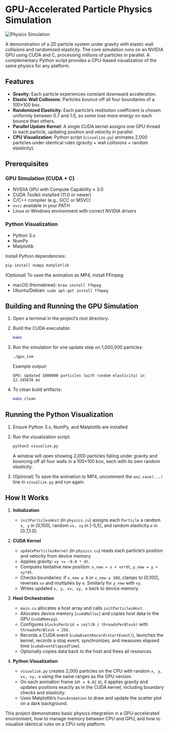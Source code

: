 # GPU-Accelerated Particle Physics Simulation


![Physics Simulation](https://github.com/user-attachments/assets/4aca1ee7-bd3f-4777-bae0-064e9dd4cd86)

A demonstration of a 2D particle system under gravity with elastic wall collisions and randomized elasticity. The core simulation runs on an NVIDIA GPU using CUDA and C, processing millions of particles in parallel. A complementary Python script provides a CPU-based visualization of the same physics for any platform.

## Features

- **Gravity**: Each particle experiences constant downward acceleration.
- **Elastic Wall Collisions**: Particles bounce off all four boundaries of a 100×100 box.
- **Randomized Elasticity**: Each particle’s restitution coefficient is chosen uniformly between 0.7 and 1.0, so some lose more energy on each bounce than others.
- **Parallel Update Kernel**: A single CUDA kernel assigns one GPU thread to each particle, updating position and velocity in parallel.
- **CPU Visualization**: Python script (`visualize.py`) animates 2,000 particles under identical rules (gravity + wall collisions + random elasticity).

## Prerequisites

### GPU Simulation (CUDA + C)

- NVIDIA GPU with Compute Capability ≥ 3.0
- CUDA Toolkit installed (11.0 or newer)
- C/C++ compiler (e.g., GCC or MSVC)
- `nvcc` available in your PATH
- Linux or Windows environment with correct NVIDIA drivers

### Python Visualization

- Python 3.x
- NumPy
- Matplotlib

Install Python dependencies:

```bash
pip install numpy matplotlib
```

(Optional) To save the animation as MP4, install FFmpeg:

- macOS (Homebrew): `brew install ffmpeg`
- Ubuntu/Debian: `sudo apt-get install ffmpeg`

## Building and Running the GPU Simulation

1. Open a terminal in the project’s root directory.
2. Build the CUDA executable:

   ```bash
   make
   ```

3. Run the simulation for one update step on 1,000,000 particles:

   ```bash
   ./gpu_sim
   ```

   Example output:

   ```
   GPU: Updated 1000000 particles (with random elasticity) in 12.345678 ms
   ```

4. To clean build artifacts:

   ```bash
   make clean
   ```

## Running the Python Visualization

1. Ensure Python 3.x, NumPy, and Matplotlib are installed.
2. Run the visualization script:

   ```bash
   python3 visualize.py
   ```

   A window will open showing 2,000 particles falling under gravity and bouncing off all four walls in a 100×100 box, each with its own random elasticity.

3. (Optional) To save the animation to MP4, uncomment the `ani.save(...)` line in `visualize.py` and run again.

## How It Works

1. **Initialization**
   - `initParticlesHost` (in `physics.cu`) assigns each `Particle` a random `x, y` in [0,100], random `vx, vy` in [–5,5], and random elasticity `e` in [0.7,1.0].

2. **CUDA Kernel**
   - `updateParticlesKernel` (in `physics.cu`) reads each particle’s position and velocity from device memory.
   - Applies gravity: `vy += –9.8 * dt`.
   - Computes tentative new position: `x_new = x + vx*dt`, `y_new = y + vy*dt`.
   - Checks boundaries: if `x_new ≤ 0` or `x_new ≥ 100`, clamps to [0,100], reverses `vx` and multiplies by `e`. Similarly for `y_new` with `vy`.
   - Writes updated `x, y, vx, vy, e` back to device memory.

3. **Host Orchestration**
   - `main.cu` allocates a host array and calls `initParticlesHost`.
   - Allocates device memory (`cudaMalloc`) and copies host data to the GPU (`cudaMemcpy`).
   - Configures `blocksPerGrid = ceil(N / threadsPerBlock)` with `threadsPerBlock = 256`.
   - Records a CUDA event (`cudaEventRecord(startEvent)`), launches the kernel, records a stop event, synchronizes, and measures elapsed time (`cudaEventElapsedTime`).
   - Optionally copies data back to the host and frees all resources.

4. **Python Visualization**
   - `visualize.py` creates 2,000 particles on the CPU with random `x, y, vx, vy, e` using the same ranges as the GPU version.
   - On each animation frame (`dt = 0.02` s), it applies gravity and updates positions exactly as in the CUDA kernel, including boundary checks and elasticity.
   - Uses Matplotlib’s `FuncAnimation` to draw and update the scatter plot on a dark background.

This project demonstrates basic physics integration in a GPU‐accelerated environment, how to manage memory between CPU and GPU, and how to visualize identical rules on a CPU-only platform.
